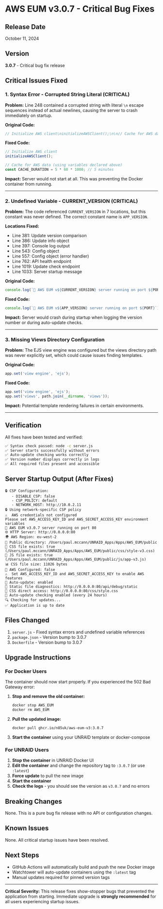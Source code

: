 # AWS EUM v3.0.7 - Critical Bug Fixes

## Release Date
October 11, 2024

## Version
**3.0.7** - Critical bug fix release

## Critical Issues Fixed

### 1. **Syntax Error - Corrupted String Literal** (CRITICAL)
**Problem:** Line 248 contained a corrupted string with literal `\n` escape sequences instead of actual newlines, causing the server to crash immediately on startup.

**Original Code:**
```javascript
// Initialize AWS client\ninitializeAWSClient();\n\n// Cache for AWS data...
```

**Fixed Code:**
```javascript
// Initialize AWS client
initializeAWSClient();

// Cache for AWS data (using variables declared above)
const CACHE_DURATION = 5 * 60 * 1000; // 5 minutes
```

**Impact:** Server would not start at all. This was preventing the Docker container from running.

---

### 2. **Undefined Variable - CURRENT_VERSION** (CRITICAL)
**Problem:** The code referenced `CURRENT_VERSION` in 7 locations, but this constant was never defined. The correct constant name is `APP_VERSION`.

**Locations Fixed:**
- Line 381: Update version comparison
- Line 386: Update info object
- Line 397: Console log output
- Line 543: Config object
- Line 557: Config object (error handler)
- Line 762: API health endpoint
- Line 1019: Update check endpoint
- Line 1033: Server startup message

**Original Code:**
```javascript
console.log(`🚀 AWS EUM v${CURRENT_VERSION} server running on port ${PORT}`);
```

**Fixed Code:**
```javascript
console.log(`🚀 AWS EUM v${APP_VERSION} server running on port ${PORT}`);
```

**Impact:** Server would crash during startup when logging the version number or during auto-update checks.

---

### 3. **Missing Views Directory Configuration**
**Problem:** The EJS view engine was configured but the views directory path was never explicitly set, which could cause issues finding templates.

**Original Code:**
```javascript
app.set('view engine', 'ejs');
```

**Fixed Code:**
```javascript
app.set('view engine', 'ejs');
app.set('views', path.join(__dirname, 'views'));
```

**Impact:** Potential template rendering failures in certain environments.

---

## Verification

All fixes have been tested and verified:

```bash
✅ Syntax check passed: node -c server.js
✅ Server starts successfully without errors
✅ Auto-update checking works correctly
✅ Version number displays correctly in logs
✅ All required files present and accessible
```

## Server Startup Output (After Fixes)

```
🔒 CSP Configuration:
   - DISABLE_CSP: false
   - CSP_POLICY: default
   - NETWORK_HOST: http://10.0.2.11
🔒 Using network-specific CSP policy
⚠️  AWS credentials not configured
Please set AWS_ACCESS_KEY_ID and AWS_SECRET_ACCESS_KEY environment variables
🚀 AWS EUM v3.0.7 server running on port 80
🌐 HTTP Server: http://0.0.0.0:80
🌍 AWS Region: eu-west-2
📁 Public directory: /Users/paul.mccann/UNRAID_Apps/Apps/AWS_EUM/public
📄 CSS file exists: true (/Users/paul.mccann/UNRAID_Apps/Apps/AWS_EUM/public/css/style-v3.css)
📄 JS file exists: true (/Users/paul.mccann/UNRAID_Apps/Apps/AWS_EUM/public/js/app-v3.js)
📊 CSS file size: 11026 bytes
🔐 AWS Configured: false
⚠️  Set AWS_ACCESS_KEY_ID and AWS_SECRET_ACCESS_KEY to enable AWS features
🔄 Auto-update: enabled
🧪 Static file diagnostics: http://0.0.0.0:80/api/debug/static
🎨 CSS direct access: http://0.0.0.0:80/css/style.css
📱 Auto-update checking enabled (every 24 hours)
🔍 Checking for updates...
✅ Application is up to date
```

## Files Changed

1. `server.js` - Fixed syntax errors and undefined variable references
2. `package.json` - Version bump to 3.0.7
3. `Dockerfile` - Version bump to 3.0.7

## Upgrade Instructions

### For Docker Users

The container should now start properly. If you experienced the 502 Bad Gateway error:

1. **Stop and remove the old container:**
   ```bash
   docker stop AWS_EUM
   docker rm AWS_EUM
   ```

2. **Pull the updated image:**
   ```bash
   docker pull ghcr.io/n85uk/aws-eum-v3:3.0.7
   ```

3. **Start the container** using your UNRAID template or docker-compose

### For UNRAID Users

1. **Stop the container** in UNRAID Docker UI
2. **Edit the container** and change the repository tag to `:3.0.7` (or use `:latest`)
3. **Force update** to pull the new image
4. **Start the container**
5. **Check the logs** - you should see the version as `v3.0.7` and no errors

## Breaking Changes

None. This is a pure bug fix release with no API or configuration changes.

## Known Issues

None. All critical startup issues have been resolved.

## Next Steps

- GitHub Actions will automatically build and push the new Docker image
- Watchtower will auto-update containers using the `:latest` tag
- Manual updates required for pinned version tags

---

**Critical Severity:** This release fixes show-stopper bugs that prevented the application from starting. Immediate upgrade is **strongly recommended** for all users experiencing startup issues.
